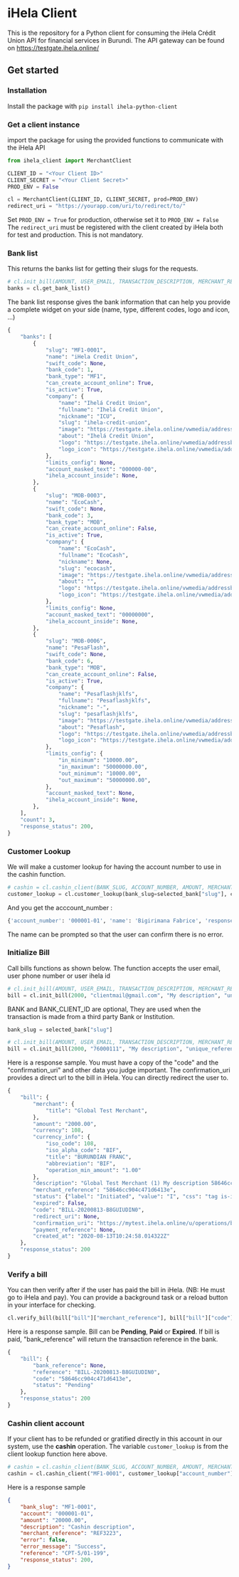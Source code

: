 # iHela Client

This is the repository for a Python client for consuming the iHela Crédit Union API for financial services in Burundi. The API gateway can be found on https://testgate.ihela.online/

## Get started

### Installation

Install the package with `pip install ihela-python-client`

### Get a client instance

import the package for using the provided functions to communicate with the iHela API
```python
from ihela_client import MerchantClient 

CLIENT_ID = "<Your Client ID>"
CLIENT_SECRET = "<Your Client Secret>"
PROD_ENV = False

cl = MerchantClient(CLIENT_ID, CLIENT_SECRET, prod=PROD_ENV)
redirect_uri = "https://yourapp.com/uri/to/redirect/to/"

```
Set `PROD_ENV = True` for production, otherwise set it to `PROD_ENV = False`
The `redirect_uri` must be registered with the client created by iHela both for test and production. This is not mandatory.

### Bank list

This returns the banks list for getting their slugs for the requests.

```python
# cl.init_bill(AMOUNT, USER_EMAIL, TRANSACTION_DESCRIPTION, MERCHANT_REFERENCE, BANK, BANK_CLIENT_ID,redirect_uri=URL)
banks = cl.get_bank_list()
```
The bank list response gives the bank information that can help you provide a complete widget on your side (name, type, different codes, logo and icon, ...)

```python
{
    "banks": [
        {
            "slug": "MF1-0001",
            "name": "iHela Credit Union",
            "swift_code": None,
            "bank_code": 1,
            "bank_type": "MF1",
            "can_create_account_online": True,
            "is_active": True,
            "company": {
                "name": "Ihelá Credit Union",
                "fullname": "Ihelá Credit Union",
                "nickname": "ICU",
                "slug": "ihela-credit-union",
                "image": "https://testgate.ihela.online/vwmedia/addressbook/companies/ihelalogo_DCklq5H.jpg",
                "about": "Ihelá Credit Union",
                "logo": "https://testgate.ihela.online/vwmedia/addressbook/companies/ihelalogo_DCklq5H.jpg",
                "logo_icon": "https://testgate.ihela.online/vwmedia/addressbook/companies/icon/ihelacreditunionfondblanc.png",
            },
            "limits_config": None,
            "account_masked_text": "000000-00",
            "ihela_account_inside": None,
        },
        {
            "slug": "MOB-0003",
            "name": "EcoCash",
            "swift_code": None,
            "bank_code": 3,
            "bank_type": "MOB",
            "can_create_account_online": False,
            "is_active": True,
            "company": {
                "name": "EcoCash",
                "fullname": "EcoCash",
                "nickname": None,
                "slug": "ecocash",
                "image": "https://testgate.ihela.online/vwmedia/addressbook/companies/logoEcoCash.gif",
                "about": "",
                "logo": "https://testgate.ihela.online/vwmedia/addressbook/companies/logoEcoCash.gif",
                "logo_icon": "https://testgate.ihela.online/vwmedia/addressbook/companies/icon/logoEcoCash_LfUl0cA.gif",
            },
            "limits_config": None,
            "account_masked_text": "00000000",
            "ihela_account_inside": None,
        },
        {
            "slug": "MOB-0006",
            "name": "PesaFlash",
            "swift_code": None,
            "bank_code": 6,
            "bank_type": "MOB",
            "can_create_account_online": False,
            "is_active": True,
            "company": {
                "name": "Pesaflashjklfs",
                "fullname": "Pesaflashjklfs",
                "nickname": "-",
                "slug": "pesaflashjklfs",
                "image": "https://testgate.ihela.online/vwmedia/addressbook/companies/FINBANK_LANDSCAPE_MxkUXas.png",
                "about": "Pesaflash",
                "logo": "https://testgate.ihela.online/vwmedia/addressbook/companies/FINBANK_LANDSCAPE_MxkUXas.png",
                "logo_icon": "https://testgate.ihela.online/vwmedia/addressbook/companies/icon/FINBANK_LANDSCAPE_A0DFqu8.png",
            },
            "limits_config": {
                "in_minimum": "10000.00",
                "in_maximum": "50000000.00",
                "out_minimum": "10000.00",
                "out_maximum": "50000000.00",
            },
            "account_masked_text": None,
            "ihela_account_inside": None,
        },
    ],
    "count": 3,
    "response_status": 200,
}
```

### Customer Lookup

We will make a customer lookup for having the account number to use in the cashin function.

```python
# cashin = cl.cashin_client(BANK_SLUG, ACCOUNT_NUMBER, AMOUNT, MERCHANT_REFERENCE, TRANSACTION_DESCRIPTION)
customer_lookup = cl.customer_lookup(bank_slug=selected_bank["slug"], customer_id="76000111")
```

And you get the acccount_number :

```python
{'account_number': '000001-01', 'name': 'Bigirimana Fabrice', 'response_status': 200}
```
The name can be prompted so that the user can confirm there is no error.


### Initialize Bill

Call bills functions as shown below. The function accepts the user email, user phone number or user ihela id
```python
# cl.init_bill(AMOUNT, USER_EMAIL, TRANSACTION_DESCRIPTION, MERCHANT_REFERENCE, BANK, BANK_CLIENT_ID,redirect_uri=URL)
bill = cl.init_bill(2000, "clientmail@gmail.com", "My description", "unique_reference", redirect_uri=redirect_uri)
```
BANK and BANK_CLIENT_ID are optional, They are used when the transaction is made from a third party Bank or Institution.

```python
bank_slug = selected_bank["slug"]

# cl.init_bill(AMOUNT, USER_EMAIL, TRANSACTION_DESCRIPTION, MERCHANT_REFERENCE, BANK, BANK_CLIENT_ID,redirect_uri=URL)
bill = cl.init_bill(2000, "76000111", "My description", "unique_reference", bank=bank_slug, bank_client_id="76000111", redirect_uri=redirect_uri)
```

Here is a response sample. You must have a copy of the "code" and the "confirmation_uri" and other data you judge important. The confirmation_uri provides a direct url to the bill in iHela. You can directly redirect the user to.

```python
{
	"bill": {
	    "merchant": {
	        "title": "Global Test Merchant",
	    },
	    "amount": "2000.00",
	    "currency": 108,
	    "currency_info": {
	        "iso_code": 108,
	        "iso_alpha_code": "BIF",
	        "title": "BURUNDIAN FRANC",
	        "abbreviation": "BIF",
	        "operation_min_amount": "1.00"
	    },
	    "description": "Global Test Merchant (1) My description 58646cc904c471d6413e",
	    "merchant_reference": "58646cc904c471d6413e",
	    "status": {"label": "Initiated", "value": "I", "css": "tag is-info"},
	    "expired": False,
	    "code": "BILL-20200813-B8GUIUDIN0",
	    "redirect_uri": None,
	    "confirmation_uri": "https://mytest.ihela.online/u/operations/bill/confirm/BILL-20200813-B8GUIUDIN0",
	    "payment_reference": None,
	    "created_at": "2020-08-13T10:24:58.014322Z"
	},
	"response_status": 200
}
```

### Verify a bill

You can then verify after if the user has paid the bill in iHela. (NB: He must go to iHela and pay). You can provide a background task or a reload button in your interface for checking.
``` python
cl.verify_bill(bill["bill"]["merchant_reference"], bill["bill"]["code"])
```
Here is a response sample. Bill can be **Pending**, **Paid** or **Expired**. If bill is paid, "bank_reference" will return the transaction reference in the bank.
```python
{
    "bill": {
        "bank_reference": None,
        "reference": "BILL-20200813-B8GUIUDIN0",
        "code": "58646cc904c471d6413e",
        "status": "Pending"
    },
    "response_status": 200
}
```

### Cashin client account

If your client has to be refunded or gratified directly in this account in our system, use the **cashin** operation.
The variable `customer_lookup` is from the client lookup function here above.

```python
# cashin = cl.cashin_client(BANK_SLUG, ACCOUNT_NUMBER, AMOUNT, MERCHANT_REFERENCE, TRANSACTION_DESCRIPTION)
cashin = cl.cashin_client("MF1-0001", customer_lookup["account_number"], 20000, "REF3223", "Cashin description")
```
Here is a response sample

```json
{
    "bank_slug": "MF1-0001",
    "account": "000001-01",
    "amount": "20000.00",
    "description": "Cashin description",
    "merchant_reference": "REF3223",
    "error": false,
    "error_message": "Success",
    "reference": "CPT-5/01-199",
    "response_status": 200,
}
```
